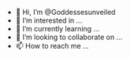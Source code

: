 - 👋 Hi, I’m @Goddessesunveiled
- 👀 I’m interested in ...
- 🌱 I’m currently learning ...
- 💞️ I’m looking to collaborate on ...
- 📫 How to reach me ...

<!---
Goddessesunveiled/Goddessesunveiled is a ✨ special ✨ repository because its `README.md` (this file) appears on your GitHub profile.
You can click the Preview link to take a look at your changes.
--->
